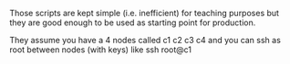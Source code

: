 Those scripts are kept simple (i.e. inefficient) for teaching purposes but 
they are good enough to be used as starting point for production.

They assume you have a 4 nodes called c1 c2 c3 c4 and 
you can ssh as root between nodes (with keys) like
ssh root@c1

